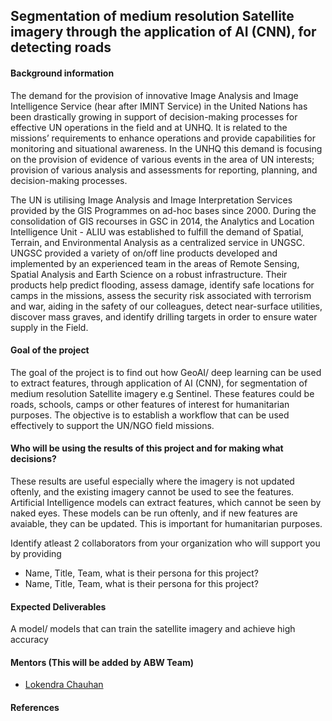 ## Segmentation of medium resolution Satellite imagery through the application of AI (CNN), for detecting roads

#### Background information
The demand for the provision of innovative Image Analysis and Image Intelligence Service (hear after IMINT Service) in the United Nations has been drastically growing in support of decision-making processes for effective UN operations in the field and at UNHQ. It is related to the missions’ requirements to enhance operations and provide capabilities for monitoring and situational awareness. In the UNHQ this demand is focusing on the provision of evidence of various events in the area of UN interests; provision of various analysis and assessments for reporting, planning, and decision-making processes. 				 

The UN is utilising Image Analysis and Image Interpretation Services provided by the GIS Programmes on ad-hoc bases since 2000. During the consolidation of GIS recourses in GSC in 2014, the Analytics and Location Intelligence Unit - ALIU  was established to fulfill the demand of Spatial, Terrain, and Environmental Analysis as a centralized service in UNGSC. UNGSC provided a variety of on/off line products developed and implemented by an experienced team in the areas of Remote Sensing, Spatial Analysis and Earth Science on a robust infrastructure. Their products help predict flooding, assess damage, identify safe locations for camps in the missions, assess the security risk associated with terrorism and war, aiding in the safety of our colleagues, detect near-surface utilities, discover mass graves, and identify drilling targets in order to ensure water supply in the Field. 

#### Goal of the project

The goal of the project is to find out how GeoAI/ deep learning can be used to extract features, through application of AI (CNN), for segmentation of medium resolution Satellite imagery e.g Sentinel. These features could be roads, schools, camps or other features of interest for humanitarian purposes. The objective is to establish a workflow that can be used effectively to support the UN/NGO field missions.

#### Who will be using the results of this project and for making what decisions?

These results are useful especially where the imagery is not updated oftenly, and the existing imagery cannot be used to see the features. Artificial Intelligence models can extract features, which cannot be seen by naked eyes. These models can be run oftenly, and if new features are avaiable, they can be updated. This is important for humanitarian purposes.

Identify atleast 2 collaborators from your organization who will support you by providing
- Name, Title, Team, what is their persona for this project?
- Name, Title, Team, what is their persona for this project?

#### Expected Deliverables
A model/ models that can train the satellite imagery and achieve high accuracy

#### Mentors (This will be added by ABW Team)
- [Lokendra Chauhan](https://www.linkedin.com/in/lokendrachauhan/)
#### References
